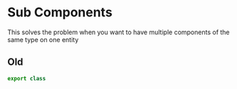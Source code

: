 # Sub Components

This solves the problem when you want to have multiple components of the same type on one entity

## Old 
```ts
export class 
```
